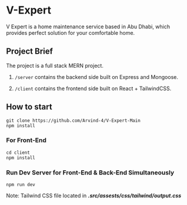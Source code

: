 # V-Expert

V Expert is a home maintenance service based in Abu Dhabi, which provides perfect solution for your comfortable home.

## Project Brief

The project is a full stack MERN project.

1. `/server` contains the backend side built on Express and Mongoose.

2. `/client` contains the frontend side built on React + TailwindCSS.

## How to start

`git clone https://github.com/Arvind-4/V-Expert-Main` \
`npm install`

### For Front-End

`cd client` \
`npm install` 

### Run Dev Server for Front-End & Back-End Simultaneously

`npm run dev` 

Note: Tailwind CSS file located in **_.src/assests/css/tailwind/output.css_**
